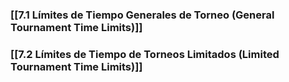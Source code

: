 ### [[7.1 Límites de Tiempo Generales de Torneo (General Tournament Time Limits)]]
### [[7.2 Límites de Tiempo de Torneos Limitados (Limited Tournament Time Limits)]]